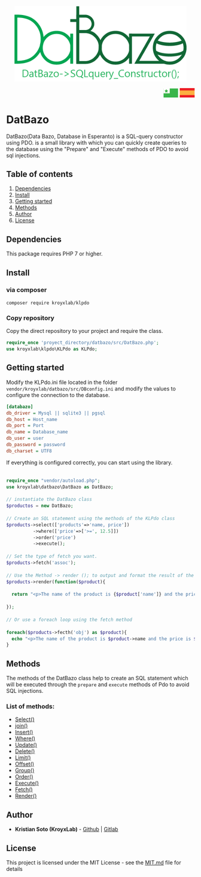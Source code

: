 <p align="center">
  <img width="460" src="./DatBazo.png">
</p>

<p align="right">
  <a href="./README_EO.md"><img width="40" src="./docs/eo.png"></a>
  <a href="./README_ES.md"><img width="40" src="./docs/es.png"></a>
</p>

# DatBazo

DatBazo(Data Bazo, Database in Esperanto) is a SQL-query constructor using PDO. is a small library with which you can quickly create queries to the database using the "Prepare" and "Execute" methods of PDO to avoid sql injections.

## Table of contents

1. [Dependencies](#Dependencies)
2. [Install](#Install)
3. [Getting started](#Getting-started)
4. [Methods](#Methods)
5. [Author](#Author)
6. [License](#License)

## Dependencies

This package requires PHP 7 or higher.

## Install

### via composer

```console
composer require kroyxlab/klpdo
```

### Copy repository

Copy the direct repository to your project and require the class.

```php
require_once 'proyect_directory/datbazo/src/DatBazo.php';
use kroyxlab\klpdo\KLPdo as KLPdo;
```

## Getting started

Modify the KLPdo.ini file located in the folder `vendor/kroyxlab/datbazo/src/DBconfig.ini` and modify the values to configure the connection to the database.

```ini
[databazo]
db_driver = Mysql || sqlite3 || pgsql
db_host = Host_name
db_port = Port
db_name = Database_name
db_user = user
db_password = password
db_charset = UTF8
```

If everything is configured correctly, you can start using the library.

```php

require_once "vendor/autoload.php";
use kroyxlab\datbazo\DatBazo as DatBazo;

// instantiate the DatBazo class
$productos = new DatBazo;

// Create an SQL statement using the methods of the KLPdo class
$products->select(['products'=>'name, price'])
          ->where(['price'=>['>=', 12.5]])
          ->order('price')
          ->execute();

// Set the type of fetch you want.
$products->fetch('assoc');

// Use the Method -> render (); to output and format the result of the sql query
$products->render(function($product){

  return "<p>The name of the product is {$product['name']} and the price is {$product['price']}</p>";

});

// Or use a foreach loop using the fetch method

foreach($products->fecth('obj') as $product){
  echo "<p>The name of the product is $product->name and the price is $product->price</p>"
}

```

## Methods

The methods of the DatBazo class help to create an SQL statement which will be executed through the `prepare` and `execute` methods of Pdo to avoid SQL injections.

### **List of methods:**

* [Select()](./docs/en/select.md)
* [join()](./docs/en/join.md)
* [Insert()](./docs/en/insert.md)
* [Where()](./docs/en/where.md)
* [Update()](./docs/en/update.md)
* [Delete()](./docs/en/delete.md)
* [Limit()](./docs/en/limit.md)
* [Offset()](./docs/en/offset.md)
* [Group()](./docs/en/group.md)
* [Order()](./docs/en/order.md)
* [Execute()](./docs/en/execute.md)
* [Fetch()](./docs/en/fetch.md)
* [Render()](./docs/en/render.md)

## **Author**

* **Kristian Soto (KroyxLab)** - [Github](https://github.com/KroyxLab) | [Gitlab](https://gitlab.com/KroyxLab)

## **License**

This project is licensed under the MIT License - see the [MIT.md](license.md) file for details